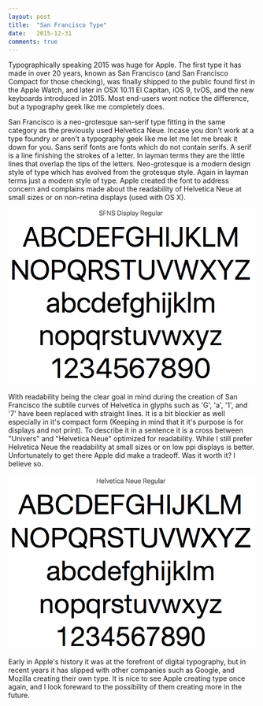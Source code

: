 ```yaml
---
layout: post
title:  "San Francisco Type"
date:   2015-12-31
comments: true
---
```



<p class="intro">Typographically speaking 2015 was huge for Apple. The first type it has made in over 20 years, known as San Francisco (and San Francisco Compact for those checking), was finally shipped to the public found first in the Apple Watch, and later in OSX 10.11 El Capitan, iOS 9, tvOS, and the new keyboards introduced in 2015. Most end-users wont notice the difference, but a typography geek like me completely does.</p>

San Francisco is a neo-grotesque san-serif type fitting in the same category as the previously used Helvetica Neue. Incase you don't work at a type foundry or aren't a typography geek like me let me let me break it down for you. Sans serif fonts are fonts which do not contain serifs. A serif is a line finishing the strokes of a letter. In layman terms they are the little lines that overlap the tips of the letters. Neo-grotesque is a modern design style of type which has evolved from the grotesque style. Again in layman terms just a modern style of type. Apple created the font to address concern and complains made about the readability of Helvetica Neue at small sizes or on non-retina displays (used with OS X).

<img alt="San Francisco Type" src="/assets/img/SF_Reg.png">

With readability being the clear goal in mind during the creation of San Francisco the subtile curves of Helvetica in glyphs such as 'G', 'a', '1', and '7' have been replaced with straight lines. It is a bit blockier as well especially in it's compact form (Keeping in mind that it it's purpose is for displays and not print). To describe it in a sentence it is a cross between "Univers" and "Helvetica Neue" optimized for readability. While I still prefer Helvetica Neue the readability at small sizes or on low ppi displays is better. Unfortunately to get there Apple did make a tradeoff. Was it worth it? I believe so.


<img alt = "Helvetica Neue Type" src="/assets/img/HN_Reg.png">

Early in Apple's history it was at the forefront of digital typography, but in recent years it has slipped with other companies such as Google, and Mozilla creating their own type. It is nice to see Apple creating type once again, and I look foreward to the possibility of them creating more in the future.
